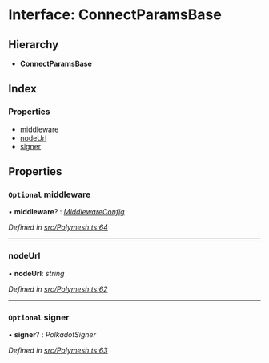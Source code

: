 # Interface: ConnectParamsBase

## Hierarchy

* **ConnectParamsBase**

## Index

### Properties

* [middleware](connectparamsbase.md#optional-middleware)
* [nodeUrl](connectparamsbase.md#nodeurl)
* [signer](connectparamsbase.md#optional-signer)

## Properties

### `Optional` middleware

• **middleware**? : *[MiddlewareConfig](middlewareconfig.md)*

*Defined in [src/Polymesh.ts:64](https://github.com/PolymathNetwork/polymesh-sdk/blob/23062de4/src/Polymesh.ts#L64)*

___

###  nodeUrl

• **nodeUrl**: *string*

*Defined in [src/Polymesh.ts:62](https://github.com/PolymathNetwork/polymesh-sdk/blob/23062de4/src/Polymesh.ts#L62)*

___

### `Optional` signer

• **signer**? : *PolkadotSigner*

*Defined in [src/Polymesh.ts:63](https://github.com/PolymathNetwork/polymesh-sdk/blob/23062de4/src/Polymesh.ts#L63)*

